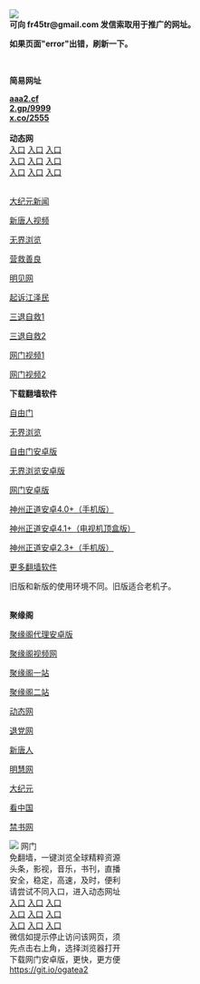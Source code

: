 <td align="center"><a target="_blank" href="https://raw.githubusercontent.com/szzd1/2/master/6.JPG"><img src="https://raw.githubusercontent.com/szzd1/2/master/6.JPG" style="max-width:100%;"></a></td><br>
<strong>可向 fr45tr@gmail.com 发信索取用于推广的网址。</strong>
<p><strong>如果页面"error"出错，刷新一下。</strong></p>
<br>
<p><strong>简易网址</strong></p>
<strong><a href="http://aaa2.cf">aaa2.cf</a></strong><br>
<strong><a href="http://2.gp/9999">2.gp/9999</a></strong><br>
<strong><a href="http://x.co/2555">x.co/2555</a></strong><br>
<br>
<strong>动态网</strong>
<br>
      <a href="http://t.cn/R1c2SEt" rel="nofollow">入口</a>
      <a href="http://61.228.211.138/1" rel="nofollow">入口</a>
      <a href="http://cyehor.gcashj.ml/70cdtw" rel="nofollow">入口</a><br>
      <a href="http://cyehor.gcashj.ml/70ydtw" rel="nofollow">入口</a>
      <a href="http://cyehor.gcashj.ml/70ip03dw" rel="nofollow">入口</a>
      <a href="http://cyehor.gcashj.ml/70fdtw" rel="nofollow">入口</a><br>
      <a href="http://cyehor.gcashj.ml/70sdtw" rel="nofollow">入口</a>
      <a href="http://cyehor.gcashj.ml/70ip04dw" rel="nofollow">入口</a>
      <a href="http://cyehor.gcashj.ml/70hdtw" rel="nofollow">入口</a><br>

<br>
<p><a href="http://t.cn/R1c2SB9" rel="nofollow">大纪元新闻</a></p>
<p><a href="http://t.cn/R1c2Ssc" rel="nofollow">新唐人视频</a></p>
<p><a href="http://t.cn/R1c2oZM" rel="nofollow">无界浏览</a></p>
<p><a href="http://cyehor.gcashj.ml/70gqg" rel="nofollow">营救善良</a></p>
<p><a href="http://cyehor.gcashj.ml/mjw" rel="nofollow">明见网</a></p>
<p><a href="http://cyehor.gcashj.ml/70gsj" rel="nofollow">起诉江泽民</a></p>
<p><a href="http://t.cn/R1c2SjK">三退自救1</a></p>
<p><a href="http://cyehor.gcashj.ml/70gst" rel="nofollow">三退自救2</a></p>
<p><a href="http://t.cn/R1c2SNz" rel="nofollow">网门视频1</a></p>
<p><a href="http://vaxqrkad.cwodnog.ml" rel="nofollow">网门视频2</a></p>
<p><strong>下载翻墙软件</strong></p>


<p><a href="https://git.io/fgp" rel="nofollow">自由门</a></p>
<p><a href="https://git.io/vEJlj rel="nofollow">无界浏览</a></p>
<p><a href="https://git.io/fgma" rel="nofollow">自由门安卓版</a></p>
<p><a href="https://s3.amazonaws.com/693/um.apk" rel="nofollow">无界浏览安卓版</a></p>
<p><a href="https://git.io/ogatea2">网门安卓版</a></p>
<p><a href="https://git.io/vQjqe" rel="nofollow">神州正道安卓4.0+（手机版）</a></p>
<p><a href="https://git.io/vAonz" rel="nofollow">神州正道安卓4.1+（电视机顶盒版）</a></p>
<p><a href="https://git.io/vA5GO" rel="nofollow">神州正道安卓2.3+（手机版）</a></p>
<p><a href="https://github.com/bannedbook/fanqiang/wiki">更多翻墙软件</a></p>
旧版和新版的使用环境不同。旧版适合老机子。<br>


<br>
<p><strong>聚缘阁</strong></p>
<p><a href="https://github.com/hao369/a/raw/master/j8.apk">聚缘阁代理安卓版</a></p>
<p><a href="http://e3.521j.cf/9.html" rel="nofollow">聚缘阁视频网</a></p>
<p><a href="http://j1.98uz.ga" rel="nofollow">聚缘阁一站</a></p>
<p><a href="http://jyg2.s42f.ga" rel="nofollow">聚缘阁二站</a></p>
<p><a href="https://e3.521j.cf/524/?3654" rel="nofollow">动态网</a></p>
<p><a href="https://e3.521j.cf/524/?id=8" rel="nofollow">退党网</a></p>
<p><a href="https://e3.521j.cf/524/?id=5" rel="nofollow">新唐人</a></p>
<p><a href="https://e3.521j.cf/524/?id=3" rel="nofollow">明慧网</a></p>
<p><a href="https://e3.521j.cf/524/?id=7" rel="nofollow">大纪元</a></p>
<p><a href="https://e3.521j.cf/524/?id=11" rel="nofollow">看中国</a></p>
<p><a href="https://e3.521j.cf/524/?id=16" rel="nofollow">禁书网</a></p>
<td align="center"><a target="_blank" href="https://cloud.githubusercontent.com/assets/11880933/13434984/f430fae2-e012-11e5-814f-c2df1e82b247.jpg"><img src="https://cloud.githubusercontent.com/assets/11880933/13434984/f430fae2-e012-11e5-814f-c2df1e82b247.jpg" style="max-width:100%;"></a></td>
  </tr>
  <tr>
    <td align="center">网门<br>
      免翻墙，一键浏览全球精粹资源<br>
      头条，影视，音乐，书刊，直播<br>
      安全，稳定，高速，及时，便利<br>
    </td>
  </tr><tr>
    <td align="center">请尝试不同入口，进入动态网址<br>      
      <a href="https://s3.us-east-2.amazonaws.com/ogateh/show.htm?from=852" rel="nofollow">入口</a>
      <a href="https://s3.eu-west-2.amazonaws.com/ogatel/show.htm?from=852" rel="nofollow">入口</a>
      <a href="https://s3.amazonaws.com/ogate/show.htm?from=852" rel="nofollow">入口</a><br>
      <a href="https://s3.ap-northeast-2.amazonaws.com/ogates/show.htm?from=852" rel="nofollow">入口</a>
      <a href="https://s3.eu-central-1.amazonaws.com/ogatef/show.htm?from=852" rel="nofollow">入口</a>
      <a href="https://s3.ap-south-1.amazonaws.com/ogatem/show.htm?from=852" rel="nofollow">入口</a><br>
      <a href="https://s3-us-west-1.amazonaws.com/ogaten/show.htm?from=852" rel="nofollow">入口</a>
      <a href="https://s3.ca-central-1.amazonaws.com/ogatec/show.htm?from=852" rel="nofollow">入口</a>
      <a href="https://s3-ap-northeast-1.amazonaws.com/ogatet/show.htm?from=852" rel="nofollow">入口</a><br>
      微信如提示停止访问该网页，须<br>
      先点击右上角，选择浏览器打开<br>
    </td>
  </tr>
  <tr>
    <td align="center">
      下载网门安卓版，更快，更方便<br><a href="https://raw.githubusercontent.com/oGate2/up/master/oGate.apk" rel="nofollow">https://git.io/ogatea2</a><br>
